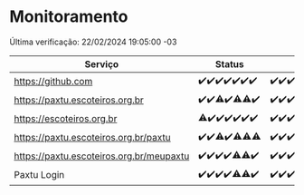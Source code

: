 # Monitoramento

Última verificação: 22/02/2024 19:05:00 -03

|Serviço|Status|Últimas 24h|
|---|---|---|
|https://github.com|<span title="2024-02-15: OK=24">✔️</span><span title="2024-02-16: OK=24">✔️</span><span title="2024-02-17: OK=24">✔️</span><span title="2024-02-18: OK=24">✔️</span><span title="2024-02-19: OK=24">✔️</span><span title="2024-02-20: OK=24">✔️</span><span title="2024-02-21: OK=22">✔️</span>|<span title="21/02/2024 19:05:00 -03 : 200">✔️</span><span title="21/02/2024 20:07:00 -03 : 200">✔️</span><span title="21/02/2024 21:29:00 -03 : 200">✔️</span><span title="21/02/2024 22:37:00 -03 : 200">✔️</span><span title="21/02/2024 23:12:00 -03 : 200">✔️</span><span title="22/02/2024 00:07:00 -03 : 200">✔️</span><span title="22/02/2024 01:07:00 -03 : 200">✔️</span><span title="22/02/2024 02:06:00 -03 : 200">✔️</span><span title="22/02/2024 03:08:00 -03 : 200">✔️</span><span title="22/02/2024 04:06:00 -03 : 200">✔️</span><span title="22/02/2024 05:08:00 -03 : 200">✔️</span><span title="22/02/2024 06:07:00 -03 : 200">✔️</span><span title="22/02/2024 07:06:00 -03 : 200">✔️</span><span title="22/02/2024 08:03:00 -03 : 200">✔️</span><span title="22/02/2024 09:10:00 -03 : 200">✔️</span><span title="22/02/2024 10:06:00 -03 : 200">✔️</span><span title="22/02/2024 11:04:00 -03 : 200">✔️</span><span title="22/02/2024 12:05:00 -03 : 200">✔️</span><span title="22/02/2024 13:07:00 -03 : 200">✔️</span><span title="22/02/2024 14:04:00 -03 : 200">✔️</span><span title="22/02/2024 15:08:00 -03 : 200">✔️</span><span title="22/02/2024 16:02:00 -03 : 200">✔️</span><span title="22/02/2024 17:06:00 -03 : 200">✔️</span><span title="22/02/2024 18:04:00 -03 : 200">✔️</span><span title="22/02/2024 19:05:00 -03 : 200">✔️</span>|
|https://paxtu.escoteiros.org.br|<span title="2024-02-15: OK=24">✔️</span><span title="2024-02-16: OK=24">✔️</span><span title="2024-02-17: OK=23, Falhas=1">⚠️</span><span title="2024-02-18: OK=24">✔️</span><span title="2024-02-19: OK=23, Falhas=1">⚠️</span><span title="2024-02-20: OK=23, Falhas=1">⚠️</span><span title="2024-02-21: OK=22">✔️</span>|<span title="21/02/2024 19:05:00 -03 : 200">✔️</span><span title="21/02/2024 20:07:00 -03 : 200">✔️</span><span title="21/02/2024 21:29:00 -03 : 200">✔️</span><span title="21/02/2024 22:37:00 -03 : 200">✔️</span><span title="21/02/2024 23:12:00 -03 : 200">✔️</span><span title="22/02/2024 00:07:00 -03 : 200">✔️</span><span title="22/02/2024 01:07:00 -03 : 200">✔️</span><span title="22/02/2024 02:06:00 -03 : 200">✔️</span><span title="22/02/2024 03:08:00 -03 : 200">✔️</span><span title="22/02/2024 04:06:00 -03 : 200">✔️</span><span title="22/02/2024 05:08:00 -03 : 200">✔️</span><span title="22/02/2024 06:07:00 -03 : 200">✔️</span><span title="22/02/2024 07:06:00 -03 : 200">✔️</span><span title="22/02/2024 08:03:00 -03 : 200">✔️</span><span title="22/02/2024 09:10:00 -03 : 200">✔️</span><span title="22/02/2024 10:06:00 -03 : 200">✔️</span><span title="22/02/2024 11:04:00 -03 : 200">✔️</span><span title="22/02/2024 12:05:00 -03 : 200">✔️</span><span title="22/02/2024 13:07:00 -03 : 200">✔️</span><span title="22/02/2024 14:04:00 -03 : 200">✔️</span><span title="22/02/2024 15:08:00 -03 : 200">✔️</span><span title="22/02/2024 16:02:00 -03 : 200">✔️</span><span title="22/02/2024 17:06:00 -03 : 200">✔️</span><span title="22/02/2024 18:04:00 -03 : 200">✔️</span><span title="22/02/2024 19:05:00 -03 : 200">✔️</span>|
|https://escoteiros.org.br|<span title="2024-02-15: OK=22, Falhas=2">⚠️</span><span title="2024-02-16: OK=24">✔️</span><span title="2024-02-17: OK=24">✔️</span><span title="2024-02-18: OK=24">✔️</span><span title="2024-02-19: OK=24">✔️</span><span title="2024-02-20: OK=24">✔️</span><span title="2024-02-21: OK=22">✔️</span>|<span title="21/02/2024 19:05:00 -03 : 200">✔️</span><span title="21/02/2024 20:07:00 -03 : 200">✔️</span><span title="21/02/2024 21:29:00 -03 : 200">✔️</span><span title="21/02/2024 22:37:00 -03 : 200">✔️</span><span title="21/02/2024 23:12:00 -03 : 200">✔️</span><span title="22/02/2024 00:07:00 -03 : 200">✔️</span><span title="22/02/2024 01:07:00 -03 : 200">✔️</span><span title="22/02/2024 02:06:00 -03 : 200">✔️</span><span title="22/02/2024 03:08:00 -03 : 200">✔️</span><span title="22/02/2024 04:06:00 -03 : 200">✔️</span><span title="22/02/2024 05:08:00 -03 : 200">✔️</span><span title="22/02/2024 06:07:00 -03 : 200">✔️</span><span title="22/02/2024 07:06:00 -03 : 200">✔️</span><span title="22/02/2024 08:03:00 -03 : 200">✔️</span><span title="22/02/2024 09:10:00 -03 : 200">✔️</span><span title="22/02/2024 10:06:00 -03 : 200">✔️</span><span title="22/02/2024 11:04:00 -03 : 200">✔️</span><span title="22/02/2024 12:05:00 -03 : 200">✔️</span><span title="22/02/2024 13:07:00 -03 : 200">✔️</span><span title="22/02/2024 14:04:00 -03 : 200">✔️</span><span title="22/02/2024 15:08:00 -03 : 200">✔️</span><span title="22/02/2024 16:02:00 -03 : 200">✔️</span><span title="22/02/2024 17:06:00 -03 : 200">✔️</span><span title="22/02/2024 18:04:00 -03 : 200">✔️</span><span title="22/02/2024 19:05:00 -03 : 200">✔️</span>|
|https://paxtu.escoteiros.org.br/paxtu|<span title="2024-02-15: OK=24">✔️</span><span title="2024-02-16: OK=24">✔️</span><span title="2024-02-17: OK=22, Falhas=2">⚠️</span><span title="2024-02-18: OK=24">✔️</span><span title="2024-02-19: OK=23, Falhas=1">⚠️</span><span title="2024-02-20: OK=23, Falhas=1">⚠️</span><span title="2024-02-21: OK=21, Falhas=1">⚠️</span>|<span title="21/02/2024 19:05:00 -03 : 200">✔️</span><span title="21/02/2024 20:07:00 -03 : 200">✔️</span><span title="21/02/2024 21:29:00 -03 : 200">✔️</span><span title="21/02/2024 22:37:00 -03 : 200">✔️</span><span title="21/02/2024 23:12:00 -03 : 200">✔️</span><span title="22/02/2024 00:07:00 -03 : 200">✔️</span><span title="22/02/2024 01:07:00 -03 : 200">✔️</span><span title="22/02/2024 02:06:00 -03 : 200">✔️</span><span title="22/02/2024 03:08:00 -03 : 200">✔️</span><span title="22/02/2024 04:06:00 -03 : 200">✔️</span><span title="22/02/2024 05:08:00 -03 : 200">✔️</span><span title="22/02/2024 06:07:00 -03 : 200">✔️</span><span title="22/02/2024 07:06:00 -03 : 200">✔️</span><span title="22/02/2024 08:03:00 -03 : 200">✔️</span><span title="22/02/2024 09:10:00 -03 : 200">✔️</span><span title="22/02/2024 10:06:00 -03 : 200">✔️</span><span title="22/02/2024 11:04:00 -03 : 200">✔️</span><span title="22/02/2024 12:05:00 -03 : 200">✔️</span><span title="22/02/2024 13:07:00 -03 : 200">✔️</span><span title="22/02/2024 14:04:00 -03 : 200">✔️</span><span title="22/02/2024 15:08:00 -03 : 200">✔️</span><span title="22/02/2024 16:02:00 -03 : 200">✔️</span><span title="22/02/2024 17:06:00 -03 : 200">✔️</span><span title="22/02/2024 18:04:00 -03 : 200">✔️</span><span title="22/02/2024 19:05:00 -03 : 200">✔️</span>|
|https://paxtu.escoteiros.org.br/meupaxtu|<span title="2024-02-15: OK=24">✔️</span><span title="2024-02-16: OK=24">✔️</span><span title="2024-02-17: OK=24">✔️</span><span title="2024-02-18: OK=24">✔️</span><span title="2024-02-19: OK=23, Falhas=1">⚠️</span><span title="2024-02-20: OK=23, Falhas=1">⚠️</span><span title="2024-02-21: OK=22">✔️</span>|<span title="21/02/2024 19:05:00 -03 : 200">✔️</span><span title="21/02/2024 20:07:00 -03 : 200">✔️</span><span title="21/02/2024 21:29:00 -03 : 200">✔️</span><span title="21/02/2024 22:37:00 -03 : 200">✔️</span><span title="21/02/2024 23:12:00 -03 : 200">✔️</span><span title="22/02/2024 00:07:00 -03 : 200">✔️</span><span title="22/02/2024 01:07:00 -03 : 200">✔️</span><span title="22/02/2024 02:06:00 -03 : 200">✔️</span><span title="22/02/2024 03:08:00 -03 : 200">✔️</span><span title="22/02/2024 04:06:00 -03 : 200">✔️</span><span title="22/02/2024 05:08:00 -03 : 200">✔️</span><span title="22/02/2024 06:07:00 -03 : 200">✔️</span><span title="22/02/2024 07:06:00 -03 : 200">✔️</span><span title="22/02/2024 08:03:00 -03 : 200">✔️</span><span title="22/02/2024 09:10:00 -03 : 200">✔️</span><span title="22/02/2024 10:06:00 -03 : 200">✔️</span><span title="22/02/2024 11:04:00 -03 : 200">✔️</span><span title="22/02/2024 12:05:00 -03 : 200">✔️</span><span title="22/02/2024 13:07:00 -03 : 200">✔️</span><span title="22/02/2024 14:04:00 -03 : 200">✔️</span><span title="22/02/2024 15:08:00 -03 : 200">✔️</span><span title="22/02/2024 16:02:00 -03 : 200">✔️</span><span title="22/02/2024 17:06:00 -03 : 200">✔️</span><span title="22/02/2024 18:04:00 -03 : 200">✔️</span><span title="22/02/2024 19:05:00 -03 : 200">✔️</span>|
|Paxtu Login|<span title="2024-02-15: OK=24">✔️</span><span title="2024-02-16: OK=24">✔️</span><span title="2024-02-17: OK=24">✔️</span><span title="2024-02-18: OK=24">✔️</span><span title="2024-02-19: OK=23, Falhas=1">⚠️</span><span title="2024-02-20: OK=23, Falhas=1">⚠️</span><span title="2024-02-21: OK=22">✔️</span>|<span title="21/02/2024 19:05:00 -03 : 200">✔️</span><span title="21/02/2024 20:07:00 -03 : 200">✔️</span><span title="21/02/2024 21:29:00 -03 : 200">✔️</span><span title="21/02/2024 22:37:00 -03 : 200">✔️</span><span title="21/02/2024 23:12:00 -03 : 200">✔️</span><span title="22/02/2024 00:07:00 -03 : 200">✔️</span><span title="22/02/2024 01:07:00 -03 : 200">✔️</span><span title="22/02/2024 02:06:00 -03 : 200">✔️</span><span title="22/02/2024 03:08:00 -03 : 200">✔️</span><span title="22/02/2024 04:06:00 -03 : 200">✔️</span><span title="22/02/2024 05:08:00 -03 : 200">✔️</span><span title="22/02/2024 06:07:00 -03 : 200">✔️</span><span title="22/02/2024 07:06:00 -03 : 200">✔️</span><span title="22/02/2024 08:03:00 -03 : 200">✔️</span><span title="22/02/2024 09:10:00 -03 : 200">✔️</span><span title="22/02/2024 10:06:00 -03 : 200">✔️</span><span title="22/02/2024 11:04:00 -03 : 200">✔️</span><span title="22/02/2024 12:05:00 -03 : 200">✔️</span><span title="22/02/2024 13:07:00 -03 : 200">✔️</span><span title="22/02/2024 14:04:00 -03 : 200">✔️</span><span title="22/02/2024 15:08:00 -03 : 200">✔️</span><span title="22/02/2024 16:02:00 -03 : 200">✔️</span><span title="22/02/2024 17:06:00 -03 : 200">✔️</span><span title="22/02/2024 18:04:00 -03 : 200">✔️</span><span title="22/02/2024 19:05:00 -03 : 200">✔️</span>|
